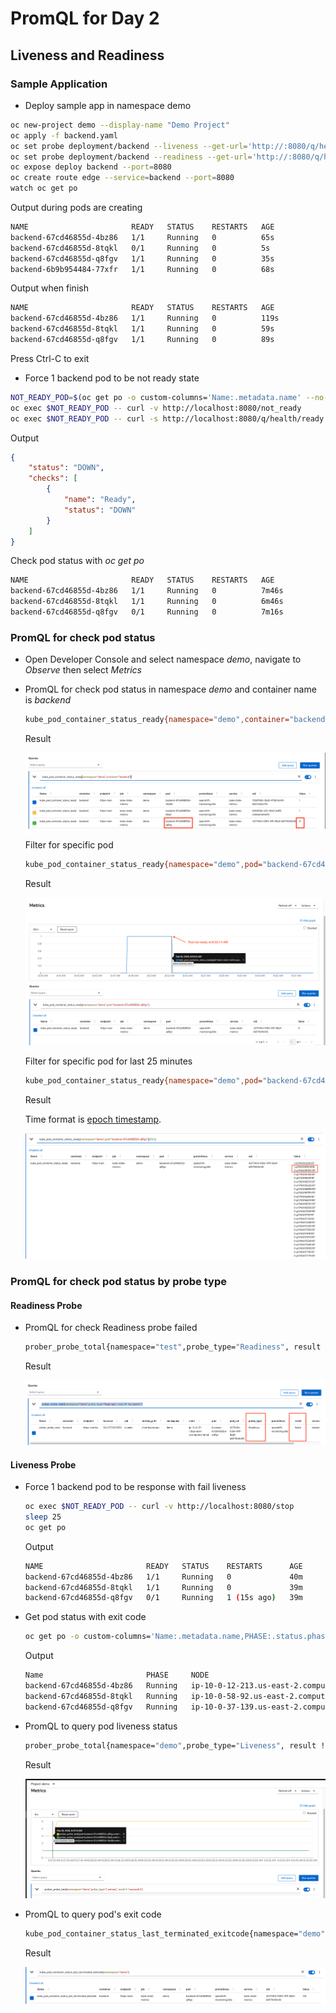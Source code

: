 # PromQL for Day 2

## Liveness and Readiness

### Sample Application
- Deploy sample app in namespace demo
```bash
oc new-project demo --display-name "Demo Project"
oc apply -f backend.yaml 
oc set probe deployment/backend --liveness --get-url='http://:8080/q/health/live' --failure-threshold=3 --initial-delay-seconds=20 --period-seconds=5 
oc set probe deployment/backend --readiness --get-url='http://:8080/q/health/ready' --failure-threshold=1 --initial-delay-seconds=25 --period-seconds=5 
oc expose deploy backend --port=8080
oc create route edge --service=backend --port=8080
watch oc get po 
```
Output during pods are creating

```bash
NAME                       READY   STATUS    RESTARTS   AGE
backend-67cd46855d-4bz86   1/1     Running   0          65s
backend-67cd46855d-8tqkl   0/1     Running   0          5s
backend-67cd46855d-q8fgv   1/1     Running   0          35s
backend-6b9b954484-77xfr   1/1     Running   0          68s
```

Output when finish

```bash
NAME                       READY   STATUS    RESTARTS   AGE
backend-67cd46855d-4bz86   1/1     Running   0          119s
backend-67cd46855d-8tqkl   1/1     Running   0          59s
backend-67cd46855d-q8fgv   1/1     Running   0          89s
```

Press Ctrl-C to exit

- Force 1 backend pod to be not ready state

```bash
NOT_READY_POD=$(oc get po -o custom-columns='Name:.metadata.name' --no-headers=true | sort -r | head -n 1)
oc exec $NOT_READY_POD -- curl -v http://localhost:8080/not_ready
oc exec $NOT_READY_POD -- curl -s http://localhost:8080/q/health/ready
```
Output

```json
{
    "status": "DOWN",
    "checks": [
        {
            "name": "Ready",
            "status": "DOWN"
        }
    ]
}
```

Check pod status with *oc get po*

```bash
NAME                       READY   STATUS    RESTARTS   AGE
backend-67cd46855d-4bz86   1/1     Running   0          7m46s
backend-67cd46855d-8tqkl   1/1     Running   0          6m46s
backend-67cd46855d-q8fgv   0/1     Running   0          7m16s
```

### PromQL for check pod status

- Open Developer Console and select namespace *demo*, navigate to *Observe* then select *Metrics*
- PromQL for check pod status in namespace *demo* and container name is *backend*
  
  ```bash
  kube_pod_container_status_ready{namespace="demo",container="backend"}
  ```

  Result

  ![](images/promql_pod_container_ready.png)

  Filter for specific pod

  ```bash
  kube_pod_container_status_ready{namespace="demo",pod="backend-67cd46855d-q8fgv"}
  ```

  Result

  ![](images/promql_pod_container_ready_specific_pod.png)

  
  Filter for specific pod for last 25 minutes

  ```bash
  kube_pod_container_status_ready{namespace="demo",pod="backend-67cd46855d-q8fgv"}[25m]
  ```
 
  Result

  Time format is [epoch timestamp](https://www.epochconverter.com/). 
 
  ![](images/promql_pod_container_ready_specific_pod_with_time.png)
  


### PromQL for check pod status by probe type
#### Readiness Probe
- PromQL for check Readiness probe failed

  ```bash
  prober_probe_total{namespace="test",probe_type="Readiness", result != "successful"}
  ```

  Result

  ![](images/promql_pod_container_by_probe_type_readiness.png)

#### Liveness Probe
- Force 1 backend pod to be response with fail liveness

  ```bash
  oc exec $NOT_READY_POD -- curl -v http://localhost:8080/stop
  sleep 25
  oc get po
  ```

  Output

  ```bash
  NAME                       READY   STATUS    RESTARTS      AGE
  backend-67cd46855d-4bz86   1/1     Running   0             40m
  backend-67cd46855d-8tqkl   1/1     Running   0             39m
  backend-67cd46855d-q8fgv   0/1     Running   1 (15s ago)   39m
  ``` 
- Get pod status with exit code
  
  ```bash
  oc get po -o custom-columns='Name:.metadata.name,PHASE:.status.phase,NODE:.spec.nodeName,exitCode:.status.containerStatuses[0].lastState.terminated.exitCode,startedAt:.status.containerStatuses[0].lastState.terminated.startedAt,finishedAt:.status.containerStatuses[0].lastState.terminated.finishedAt'
  ```

  Output

  ```bash
  Name                       PHASE     NODE                                        exitCode   startedAt              finishedAt
  backend-67cd46855d-4bz86   Running   ip-10-0-12-213.us-east-2.compute.internal   <none>     <none>                 <none>
  backend-67cd46855d-8tqkl   Running   ip-10-0-58-92.us-east-2.compute.internal    <none>     <none>                 <none>
  backend-67cd46855d-q8fgv   Running   ip-10-0-37-139.us-east-2.compute.internal   143        2025-02-20T01:47:31Z   2025-02-20T02:26:51Z
  ```

- PromQL to query pod liveness status
  
  ```bash
  prober_probe_total{namespace="demo",probe_type="Liveness", result != "successful"}
  ```

  Result

  ![](images/promql_pod_container_liveness.png)

- PromQL to query pod's exit code

  ```bash
  kube_pod_container_status_last_terminated_exitcode{namespace="demo"}
  ``` 

  Result

  ![](images/promql_pod_by_exit_code.png)


<!-- - PromQL for check Livenss probe failed

```
kube_pod_container_status_ready{pod="backend-6bdc895897-59qk7",namespace="test"}
prober_probe_total{namespace="test",probe_type="Liveness", result != "successful"}
kube_pod_container_status_last_terminated_exitcode{namespace="test",exit_code="143"}
```

- PromQL query pod exit code

```
kube_pod_container_status_last_terminated_exitcode{namespace="test",exit_code="143"}
```
- PromQL query error pod and OOMKilled

```
kube_pod_container_status_last_terminated_reason{namespace="test",reason="Error"}
kube_pod_container_status_last_terminated_reason{namespace="test",reason="OOMKilled"}
kube_pod_container_status_last_terminated_exitcode{namespace="test",exit_code="137"}
```
## Memory Leak -->
